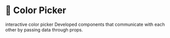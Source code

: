 # 🎨 Color Picker
interactive color picker 
Developed components that communicate with each other by passing data through props.
